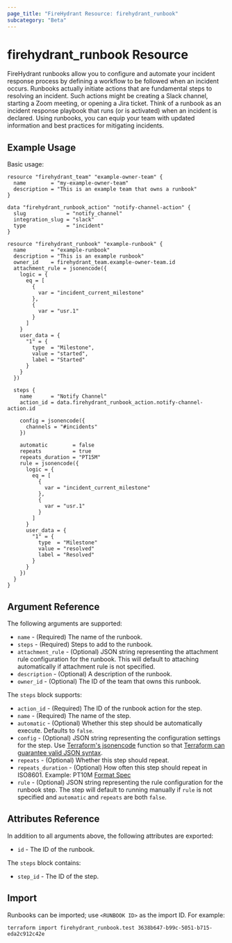 ```yaml
---
page_title: "FireHydrant Resource: firehydrant_runbook"
subcategory: "Beta"
---
```


# firehydrant_runbook Resource

FireHydrant runbooks allow you to configure and automate your incident response process by defining a workflow
to be followed when an incident occurs. Runbooks actually initiate actions that are fundamental steps to
resolving an incident. Such actions might be creating a Slack channel, starting a Zoom meeting, or opening
a Jira ticket. Think of a runbook as an incident response playbook that runs (or is activated) when
an incident is declared. Using runbooks, you can equip your team with updated information and best practices
for mitigating incidents.

## Example Usage

Basic usage:
```hcl
resource "firehydrant_team" "example-owner-team" {
  name        = "my-example-owner-team"
  description = "This is an example team that owns a runbook"
}

data "firehydrant_runbook_action" "notify-channel-action" {
  slug             = "notify_channel"
  integration_slug = "slack"
  type             = "incident"
}

resource "firehydrant_runbook" "example-runbook" {
  name        = "example-runbook"
  description = "This is an example runbook"
  owner_id    = firehydrant_team.example-owner-team.id
  attachment_rule = jsonencode({
    logic = {
      eq = [
        {
          var = "incident_current_milestone"
        },
        {
          var = "usr.1"
        }
      ]
    }
    user_data = {
      "1" = {
        type  = "Milestone",
        value = "started",
        label = "Started"
      }
    }
  })

  steps {
    name      = "Notify Channel"
    action_id = data.firehydrant_runbook_action.notify-channel-action.id

    config = jsonencode({
      channels = "#incidents"
    })

    automatic        = false
    repeats          = true
    repeats_duration = "PT15M"
    rule = jsonencode({
      logic = {
        eq = [
          {
            var = "incident_current_milestone"
          },
          {
            var = "usr.1"
          }
        ]
      }
      user_data = {
        "1" = {
          type  = "Milestone"
          value = "resolved"
          label = "Resolved"
        }
      }
    })
  }
}
```

## Argument Reference

The following arguments are supported:

* `name` - (Required) The name of the runbook.
* `steps` - (Required) Steps to add to the runbook.
* `attachment_rule` - (Optional) JSON string representing the attachment rule configuration for the runbook. This will default to attaching automatically if attachment rule is not specified.
* `description` - (Optional) A description of the runbook.
* `owner_id` - (Optional) The ID of the team that owns this runbook.

The `steps` block supports:

* `action_id` - (Required) The ID of the runbook action for the step.
* `name` - (Required) The name of the step.
* `automatic` - (Optional) Whether this step should be automatically execute.
  Defaults to `false`.
* `config` - (Optional) JSON string representing the configuration settings for the step. 
  Use [Terraform's jsonencode](https://www.terraform.io/language/functions/jsonencode) 
  function so that [Terraform can guarantee valid JSON syntax](https://www.terraform.io/language/expressions/strings#generating-json-or-yaml).
* `repeats` - (Optional) Whether this step should repeat.
* `repeats_duration` - (Optional) How often this step should repeat in ISO8601. 
  Example: PT10M [Format Spec](https://www.digi.com/resources/documentation/digidocs/90001437-13/reference/r_iso_8601_duration_format.htm)
* `rule` - (Optional) JSON string representing the rule configuration for the runbook step.
  The step will default to running manually if `rule` is not specified and `automatic` and `repeats` are both `false`.

## Attributes Reference

In addition to all arguments above, the following attributes are exported:

* `id` - The ID of the runbook.

The `steps` block contains:

* `step_id` - The ID of the step.

## Import

Runbooks can be imported; use `<RUNBOOK ID>` as the import ID. For example:

```shell
terraform import firehydrant_runbook.test 3638b647-b99c-5051-b715-eda2c912c42e
```
